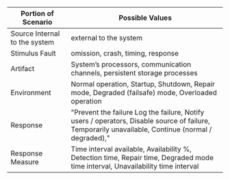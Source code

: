 Portion of Scenario	| Possible Values
------------------- | -------------
Source	Internal to the system | external to the system
Stimulus	Fault | omission, crash, timing, response
Artifact |	System’s processors, communication channels, persistent storage processes
Environment	| Normal operation, Startup,  Shutdown, Repair mode, Degraded (failsafe) mode, Overloaded operation
Response |	"Prevent the failure Log the failure, Notify users / operators, Disable source of failure, Temporarily unavailable, Continue (normal / degraded),"
Response Measure	| Time interval available, Availability %, Detection time, Repair time, Degraded mode time interval, Unavailability time interval
